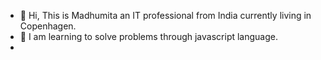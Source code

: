 - 👋 Hi, This is  Madhumita an IT professional from India currently living in Copenhagen.
- 🌱 I am learning to solve problems through javascript language.
-
